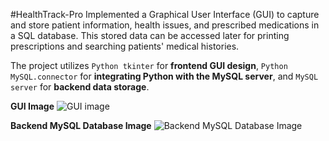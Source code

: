 #HealthTrack-Pro
Implemented a Graphical User Interface (GUI) to capture and store patient information, health issues, and prescribed medications in a SQL database. This stored data can be accessed later for printing prescriptions and searching patients' medical histories.

The project utilizes `Python tkinter` for **frontend GUI design**, `Python MySQL.connector` for **integrating Python with the MySQL server**, and `MySQL server` for **backend data storage**.

**GUI Image** 
![GUI image](https://user-images.githubusercontent.com/93373968/172556355-eee205be-76af-41e5-aa86-fd78c72ab531.png)

**Backend MySQL Database Image**
![Backend MySQL Database Image](https://user-images.githubusercontent.com/93373968/172556381-9c0d8d5e-3aad-4fff-9153-1472116e8795.jpg)
